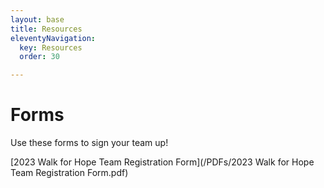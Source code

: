 ```yaml
---
layout: base
title: Resources
eleventyNavigation:
  key: Resources
  order: 30

---
```


# Forms

Use these forms to sign your team up! 

[2023 Walk for Hope Team Registration Form](/PDFs/2023 Walk for Hope Team Registration Form.pdf)
